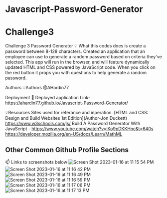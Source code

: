 # Javascript-Password-Generator
# Challenge3 
Challenge 3 Password Generator
💡 What this codes does is create a password between 8-128 characters. Created an application that an employee can use to generate a random password based on criteria they've selected. This app will run in the browser, and will feature dynamically updated HTML and CSS powered by JavaScript code. When you click on the red button it props you with questions to help generate a random password. 

Authors
💡Authors @AHardin77

Deployment
🚀 Deployed application
Link- https://ahardin77.github.io/Javascript-Password-Generator/

💡Resources Sites used for referance and inperation.
[HTML and CSS: Design and Build Websites 1st Edition](Author-Jon Duckett)
https://www.w3schools.com/js/
Build A Password Generator With JavaScript - https://www.youtube.com/watch?v=iKo9pDKKHnc&t=640s
https://developer.mozilla.org/en-US/docs/Learn/MathML 
## Other Common Github Profile Sections
📫 Links to screenshots below
![Screen Shot 2023-01-16 at 11 15 54 PM](https://user-images.githubusercontent.com/109550438/212834236-000f419f-33e5-443f-951d-1acdcf5d4fa6.png)
![Screen Shot 2023-01-16 at 11 16 42 PM](https://user-images.githubusercontent.com/109550438/212834346-4907bb1d-f703-4c43-ba96-24b72cb4ef6f.png)
![Screen Shot 2023-01-16 at 11 16 49 PM](https://user-images.githubusercontent.com/109550438/212834365-19554c3e-a9fe-4efe-925a-be0e49d71463.png)
![Screen Shot 2023-01-16 at 11 16 59 PM](https://user-images.githubusercontent.com/109550438/212834374-afda6910-0af5-4ec2-aacb-eff3f089d6ae.png)
![Screen Shot 2023-01-16 at 11 17 06 PM](https://user-images.githubusercontent.com/109550438/212834386-b625a285-5de2-472e-aa55-d7cfc57ced38.png)
![Screen Shot 2023-01-16 at 11 17 13 PM](https://user-images.githubusercontent.com/109550438/212834394-6ae76f83-f2c8-47a1-9065-aa934a38b610.png)
